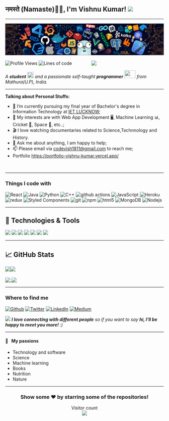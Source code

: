 <h2>नमस्ते (Namaste)🙏🏻, I'm Vishnu Kumar! <img src="https://media.giphy.com/media/12oufCB0MyZ1Go/giphy.gif" width="50"></h2>

---

![](https://github.com/Vish1811/Vish1811/blob/master/icons/header_.png)

<img align='right' src="https://media.giphy.com/media/M9gbBd9nbDrOTu1Mqx/giphy.gif" width="230">![Profile Views](http://img.shields.io/badge/Profile%20Views-1021-blue)      ![Lines of code](https://img.shields.io/badge/From%20Hello%20World%20I%27ve%20Written-11k%20lines%20of%20code-blue)

<p>
  <em>
    A <b>student</b> <img src="https://raw.githubusercontent.com/TheDudeThatCode/TheDudeThatCode/master/Assets/Medal.gif" width=20 height=20> and a passionate self-taught <b>programmer</b> <img src="https://raw.githubusercontent.com/TheDudeThatCode/TheDudeThatCode/master/Assets/Developer.gif" width=35 height=25> from Mathura(U.P), India.
  </em>
 </p>
 
 ---
 
 **Talking about Personal Stuffs:**

- 💼 I’m currently pursuing my final year of Bachelor's degree in Information Technology at [IET LUCKNOW](https://www.ietlucknow.ac.in/);
- 🤔 My interests are with Web App Development 🖥️, Machine Learning 📊, Cricket 🏏, Space 🚀, etc..;
- 🎬 I love watching documentaries related to Science,Technnology and History.
- 💬 Ask me about anything, I am happy to help;
- 📫 Please email via codevish1811@gmail.com to reach me;
- Portfolio https://portfolio-vishnu-kumar.vercel.app/
<br/> 
</em>

---

<h3>Things I code with</h3>
<p>
  <img alt="React" src="https://img.shields.io/badge/-React-45b8d8?style=flat-square&logo=react&logoColor=white" />
  <img alt="Java" src="https://img.shields.io/badge/-Java-13aa52?style=flat-square&logo=java&logoColor=white" />
  <img alt="Python" src="https://img.shields.io/badge/-Python-E34F26?style=flat-square&logo=python&logoColor=white" />
  <img alt="C++" src="https://img.shields.io/badge/-C++-F34E25?style=flat-square&logo=python&logoColor=white" />
  <img alt="github actions" src="https://img.shields.io/badge/-Github_Actions-2088FF?style=flat-square&logo=github-actions&logoColor=white" />
  <img alt="JavaScript" src="https://img.shields.io/badge/-TypeScript-007ACC?style=flat-square&logo=typescript&logoColor=white" />
  <img alt="Heroku" src="https://img.shields.io/badge/-Heroku-430098?style=flat-square&logo=heroku&logoColor=white" />
  <img alt="redux" src="https://img.shields.io/badge/-Redux-764ABC?style=flat-square&logo=redux&logoColor=white" />
  
  <img alt="Styled Components" src="https://img.shields.io/badge/-Styled_Components-db7092?style=flat-square&logo=styled-components&logoColor=white" />
  <img alt="git" src="https://img.shields.io/badge/-Git-F05032?style=flat-square&logo=git&logoColor=white" />
  <img alt="npm" src="https://img.shields.io/badge/-NPM-CB3837?style=flat-square&logo=npm&logoColor=white" />
  <img alt="html5" src="https://img.shields.io/badge/-HTML5-E34F26?style=flat-square&logo=html5&logoColor=white" />
 
  <img alt="MongoDB" src="https://img.shields.io/badge/-MongoDB-13aa52?style=flat-square&logo=mongodb&logoColor=white" />
  <img alt="Nodejs" src="https://img.shields.io/badge/-Nodejs-43853d?style=flat-square&logo=Node.js&logoColor=white" />
</p>

---



## 🔧 Technologies & Tools
![](https://img.shields.io/badge/OS-Linux-informational?style=flat&logo=linux&logoColor=white&color=2bbc8a)
![](https://img.shields.io/badge/Editor-vscode-informational?style=flat&logo=vscode&logoColor=white&color=2bbc8a)
![](https://img.shields.io/badge/Code-Python-informational?style=flat&logo=python&logoColor=white&color=2bbc8a)
![](https://img.shields.io/badge/Code-JavaScript-informational?style=flat&logo=javascript&logoColor=white&color=2bbc8a)
![](https://img.shields.io/badge/Code-Java-informational?style=flat&logo=java&logoColor=white&color=2bbc8a)
![](https://img.shields.io/badge/Code-ReactJS-informational?style=flat&logo=react.js&logoColor=white&color=2bbc8a)
![](https://img.shields.io/badge/Shell-Bash-informational?style=flat&logo=gnu-bash&logoColor=white&color=2bbc8a)

---

## &#x1f4c8; GitHub Stats

<img align="" height='130px' src="https://github-readme-stats.vercel.app/api?username=Vish1811&hide_title=true&show_icons=true&include_all_commits=true&line_height=21&bg_color=0,EC6C6C,FFD479,FFFC79,73FA79&theme=graywhite" /><img align="" height='130px' src="https://github-readme-stats.vercel.app/api/top-langs/?username=Vish1811&hide_title=true&layout=compact&bg_color=0,73FA79,73FDFF,D783FF&theme=graywhite" />

<a href="https://github.com/Vish1811/NM389_Heisenbugs">
  <img align="center" src="https://github-readme-stats.vercel.app/api/pin/?username=Vish1811&repo=NM389_Heisenbugs&theme=highcontrast&title_color=ffffff&text_color=c9cacc&icon_color=2bbc8a&bg_color=1d1f21" />
</a>   
<a href="https://github.com/Vish1811/Vishodhan">
  <img align="center" src="https://github-readme-stats.vercel.app/api/pin/?username=Vish1811&repo=Vishodhan&theme=highcontrast&title_color=ffffff&text_color=c9cacc&icon_color=2bbc8a&bg_color=1d1f21" />
</a> 

---

<h3>Where to find me</h3>
<p><a href="https://github.com/Vish1811" target="_blank"><img alt="Github" src="https://img.shields.io/badge/GitHub-%2312100E.svg?&style=for-the-badge&logo=Github&logoColor=white" /></a> <a href="https://twitter.com/vish18111" target="_blank"><img alt="Twitter" src="https://img.shields.io/badge/twitter-%231DA1F2.svg?&style=for-the-badge&logo=twitter&logoColor=white" /></a> <a href="https://www.linkedin.com/in/vish1811" target="_blank"><img alt="LinkedIn" src="https://img.shields.io/badge/linkedin-%230077B5.svg?&style=for-the-badge&logo=linkedin&logoColor=white" /></a> <a href="https://medium.com/@Vish1811" target="_blank"><img alt="Medium" src="https://img.shields.io/badge/medium-%2312100E.svg?&style=for-the-badge&logo=medium&logoColor=white" /></a>
</p>

<img src="https://media.giphy.com/media/LnQjpWaON8nhr21vNW/giphy.gif" width="60"> <em><b>I love connecting with different people</b> so if you want to say <b>hi, I'll be happy to meet you more!</b> :)</em>

---

#### 🧡 &nbsp;&nbsp;My passions

* Technology and software
* Science 
* Machine learning 
* Books 
* Nutrition
* Nature

---




























<div align="center">

### Show some ❤️ by starring some of the repositories!
</div>
<p align="center"> 
  Visitor count<br>
  <img src="https://profile-counter.glitch.me/Vish1811/count.svg" />
</p>


<!--
**Vish1811/Vish1811** is a ✨ _special_ ✨ repository because its `README.md` (this file) appears on your GitHub profile.

Here are some ideas to get you started:

- 🔭 I’m currently working on ...
- 🌱 I’m currently learning ...
- 👯 I’m looking to collaborate on ...
- 🤔 I’m looking for help with ...
- 💬 Ask me about ...
- 📫 How to reach me: ...
- 😄 Pronouns: ...
- ⚡ Fun fact: ...
-->

